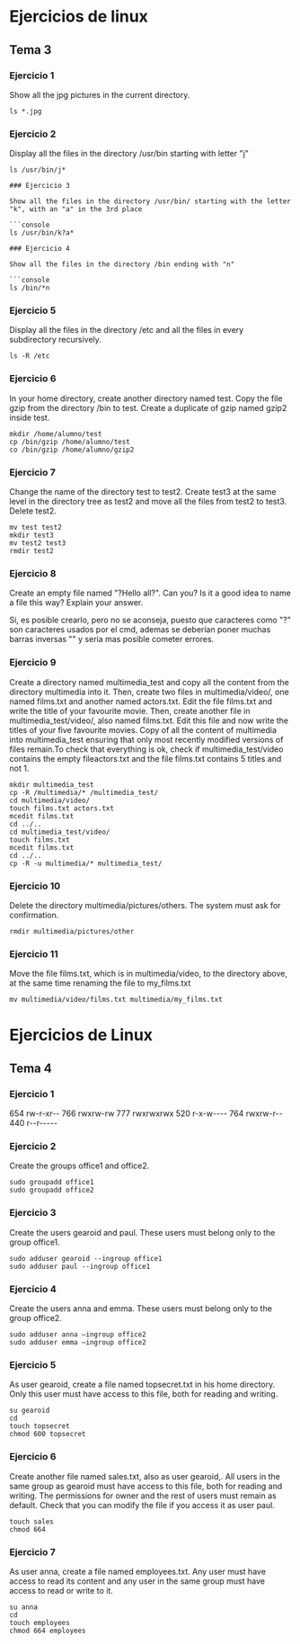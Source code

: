 # Ejercicios de linux

## Tema 3

### Ejercicio 1

Show all the jpg pictures in the current directory.

```console
ls *.jpg
```

### Ejercicio 2

Display all the files in the directory /usr/bin starting with letter "j"

```console
ls /usr/bin/j*

### Ejercicio 3

Show all the files in the directory /usr/bin/ starting with the letter "k", with an "a" in the 3rd place

```console
ls /usr/bin/k?a*

### Ejercicio 4

Show all the files in the directory /bin ending with "n"

```console
ls /bin/*n
```

### Ejercicio 5

Display all the files in the directory /etc and all the files in every subdirectory recursively.

```console
ls -R /etc
```

### Ejercicio 6

In your home directory, create another directory named test. Copy the file gzip from the directory /bin to test. Create a duplicate of gzip named gzip2 inside test.

```console
mkdir /home/alumno/test
cp /bin/gzip /home/alumno/test
co /bin/gzip /home/alumno/gzip2
```

### Ejercicio 7

Change the name of the directory test to test2. Create test3 at the same level in the directory tree as test2 and move all the files from test2 to test3. Delete test2.

```console
mv test test2
mkdir test3
mv test2 test3
rmdir test2
```

### Ejercicio 8

Create an empty file named "?Hello all?". Can you? Is it a good idea to name a file this way? Explain your answer.

Si, es posible crearlo, pero no se aconseja, puesto que caracteres como "?" son caracteres usados por el cmd, ademas se deberían poner muchas barras inversas "\" y seria mas posible cometer errores.

### Ejercicio 9

Create a directory named multimedia_test and copy all the content from the directory multimedia into it. Then, create two files in multimedia/video/, one named films.txt and another named actors.txt. Edit the file films.txt and write the title of your favourite movie. Then, create another file in multimedia_test/video/, also named films.txt. Edit this file and now write the titles of your five favourite movies. Copy of all the content of multimedia into multimedia_test ensuring that only most recently modified versions of files remain.To check that
everything is ok, check if multimedia_test/video contains the empty fileactors.txt and the file films.txt contains 5 titles and not 1.

```console
mkdir multimedia_test
cp -R /multimedia/* /multimedia_test/
cd multimedia/video/
touch films.txt actors.txt
mcedit films.txt
cd ../..
cd multimedia_test/video/
touch films.txt
mcedit films.txt
cd ../..
cp -R -u multimedia/* multimedia_test/
```

### Ejercicio 10

Delete the directory multimedia/pictures/others. The system must ask for confirmation.

```console
rmdir multimedia/pictures/other
```

### Ejercicio 11

Move the file films.txt, which is in multimedia/video, to the directory above, at the same time renaming the file to my_films.txt

```console
mv multimedia/video/films.txt multimedia/my_films.txt
```

# Ejercicios de Linux 

## Tema 4

### Ejercicio 1

654   		rw-r-xr--
766   		rwxrw-rw
777   		rwxrwxrwx
520  		r-x-w----
764   		rwxrw-r--
440   		r--r-----

### Ejercicio 2

Create the groups office1 and office2.

```console
sudo groupadd office1
sudo groupadd office2
```

### Ejercicio 3

Create the users gearoid and paul. These users must belong only to the group
office1.

```console
sudo adduser gearoid --ingroup office1
sudo adduser paul --ingroup office1
```

### Ejercicio 4

Create the users anna and emma. These users must belong only to the group office2.

```console
sudo adduser anna –ingroup office2
sudo adduser emma –ingroup office2
```

### Ejercicio 5

As user gearoid, create a file named topsecret.txt in his home directory. Only
this user must have access to this file, both for reading and writing.

```console
su gearoid
cd
touch topsecret
chmod 600 topsecret
```

### Ejercicio 6

Create another file named sales.txt, also as user gearoid,. All users in the same group as gearoid must have access to this file, both for reading and writing. The permissions for owner and the rest of users must remain as default. Check that you can modify the file if you access it as user paul.

```console
touch sales
chmod 664
```

### Ejercicio 7

As user anna, create a file named employees.txt. Any user must have access to
read its content and any user in the same group must have access to read or write to it.

```console
su anna
cd
touch employees
chmod 664 employees
```




